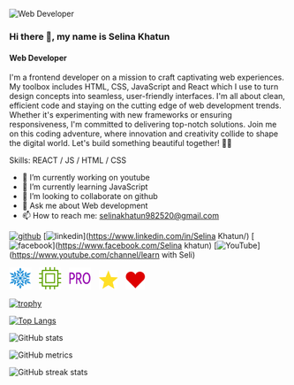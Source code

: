 ![Web Developer](https://i.ibb.co/XF7NNB1/Black-Technology-Linked-In-Banner.jpg)

### Hi there 👋, my name is Selina Khatun
#### Web Developer


 I'm a frontend developer on a mission to craft captivating web experiences. My toolbox includes HTML, CSS, JavaScript and React which I use to turn design concepts into seamless, user-friendly interfaces. I'm all about clean, efficient code and staying on the cutting edge of web development trends. Whether it's experimenting with new frameworks or ensuring responsiveness, I'm committed to delivering top-notch solutions. Join me on this coding adventure, where innovation and creativity collide to shape the digital world. Let's build something beautiful together! 🚀✨

Skills:  REACT / JS / HTML / CSS

- 🔭 I’m currently working on youtube 
- 🌱 I’m currently learning JavaScript 
- 👯 I’m looking to collaborate on github 
- 💬 Ask me about Web development 
- 📫 How to reach me: selinakhatun982520@gmail.com 


[<img src='https://cdn.jsdelivr.net/npm/simple-icons@3.0.1/icons/github.svg' alt='github' height='40'>](https://github.com/Selina-Khatun) 
[<img src='https://cdn.jsdelivr.net/npm/simple-icons@3.0.1/icons/linkedin.svg' alt='linkedin' height='40'>](https://www.linkedin.com/in/Selina Khatun/) 
[<img src='https://cdn.jsdelivr.net/npm/simple-icons@3.0.1/icons/facebook.svg' alt='facebook' height='40'>](https://www.facebook.com/Selina khatun) 
[<img src='https://cdn.jsdelivr.net/npm/simple-icons@3.0.1/icons/youtube.svg' alt='YouTube' height='40'>](https://www.youtube.com/channel/learn with Seli)  

<a href='https://archiveprogram.github.com/'><img src='https://raw.githubusercontent.com/acervenky/animated-github-badges/master/assets/acbadge.gif' width='40' height='40'></a> <a href='https://docs.github.com/en/developers'><img src='https://raw.githubusercontent.com/acervenky/animated-github-badges/master/assets/devbadge.gif' width='40' height='40'></a> <a href='https://github.com/pricing'><img src='https://raw.githubusercontent.com/acervenky/animated-github-badges/master/assets/pro.gif' width='40' height='40'></a> <a href='https://stars.github.com/'><img src='https://raw.githubusercontent.com/acervenky/animated-github-badges/master/assets/starbadge.gif' width='35' height='35'></a> <a href='https://docs.github.com/en/github/supporting-the-open-source-community-with-github-sponsors'><img src='https://raw.githubusercontent.com/acervenky/animated-github-badges/master/assets/sponsorbadge.gif' width='35' height='35'></a> 

[![trophy](https://github-profile-trophy.vercel.app/?username=Selina-Khatun)](https://github.com/ryo-ma/github-profile-trophy)

[![Top Langs](https://github-readme-stats.vercel.app/api/top-langs/?username=Selina-Khatun)](https://github.com/anuraghazra/github-readme-stats)

![GitHub stats](https://github-readme-stats.vercel.app/api?username=Selina-Khatun&show_icons=true&count_private=true)  

![GitHub metrics](https://metrics.lecoq.io/Selina-Khatun)  

![GitHub streak stats](https://streak-stats.demolab.com/?user=Selina-Khatun)  


